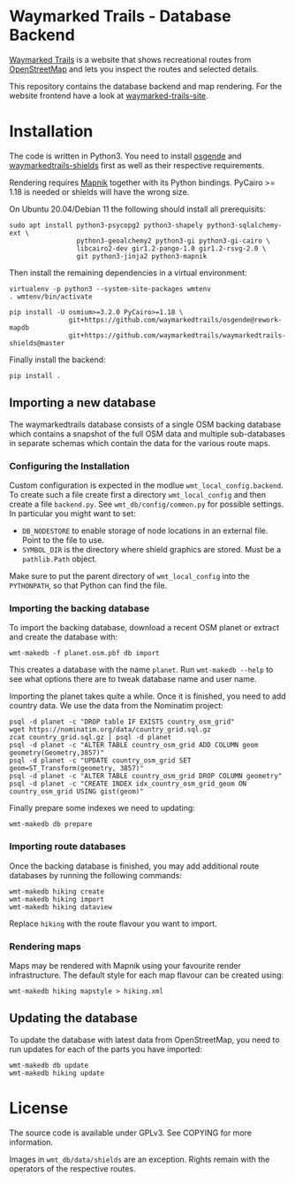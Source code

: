 Waymarked Trails - Database Backend
===================================

[Waymarked Trails](https://waymarkedtrails.org) is a website that shows
recreational routes from [OpenStreetMap](https://openstreetmap.org) and
lets you inspect the routes and selected details.

This repository contains the database backend and map rendering. For the
website frontend have a look at
[waymarked-trails-site](https://github.com/waymarkedtrails/waymarked-trails-site).

Installation
============

The code is written in Python3. You need to install
[osgende](https://github.com/waymarkedtrails/osgende) and
[waymarkedtrails-shields](https://github.com/waymarkedtrails/waymarkedtrails-shields)
first as well as their respective requirements.

Rendering requires [Mapnik](https://mapnik.org/) together with its Python
bindings. PyCairo >= 1.18 is needed or shields will have the wrong size.

On Ubuntu 20.04/Debian 11 the following should install all prerequisits:

    sudo apt install python3-psycopg2 python3-shapely python3-sqlalchemy-ext \
                     python3-geoalchemy2 python3-gi python3-gi-cairo \
                     libcairo2-dev gir1.2-pango-1.0 gir1.2-rsvg-2.0 \
                     git python3-jinja2 python3-mapnik

Then install the remaining dependencies in a virtual environment:

    virtualenv -p python3 --system-site-packages wmtenv
    . wmtenv/bin/activate

    pip install -U osmium>=3.2.0 PyCairo>=1.18 \
                   git+https://github.com/waymarkedtrails/osgende@rework-mapdb
                   git+https://github.com/waymarkedtrails/waymarkedtrails-shields@master

Finally install the backend:

    pip install .

Importing a new database
------------------------

The waymarkedtrails database consists of a single OSM backing database which
contains a snapshot of the full OSM data and multiple sub-databases in
separate schemas which contain the data for the various route maps.

### Configuring the Installation

Custom configuration is expected in the modlue `wmt_local_config.backend`. To
create such a file create first a directory `wmt_local_config` and then
create a file `backend.py`. See `wmt_db/config/common.py` for possible settings.
In particular you might want to set:

 * `DB_NODESTORE` to enable storage of node locations in an external file.
   Point to the file to use.
 * `SYMBOL_DIR` is the directory where shield graphics are stored. Must be
   a `pathlib.Path` object.

Make sure to put the parent directory of `wmt_local_config` into the
`PYTHONPATH`, so that Python can find the file.

### Importing the backing database

To import the backing database, download a recent OSM planet or extract and
create the database with:

    wmt-makedb -f planet.osm.pbf db import

This creates a database with the name `planet`. Run `wmt-makedb --help` to see
what options there are to tweak database name and user name.

Importing the planet takes quite a while. Once it is finished, you need to add
country data. We use the data from the Nominatim project:

```
psql -d planet -c "DROP table IF EXISTS country_osm_grid"
wget https://nominatim.org/data/country_grid.sql.gz
zcat country_grid.sql.gz | psql -d planet
psql -d planet -c "ALTER TABLE country_osm_grid ADD COLUMN geom geometry(Geometry,3857)"
psql -d planet -c "UPDATE country_osm_grid SET geom=ST_Transform(geometry, 3857)"
psql -d planet -c "ALTER TABLE country_osm_grid DROP COLUMN geometry"
psql -d planet -c "CREATE INDEX idx_country_osm_grid_geom ON country_osm_grid USING gist(geom)"
```

Finally prepare some indexes we need to updating:

    wmt-makedb db prepare


### Importing route databases

Once the backing database is finished, you may add additional route databases
by running the following commands:

```
wmt-makedb hiking create
wmt-makedb hiking import
wmt-makedb hiking dataview
```

Replace `hiking` with the route flavour you want to import.

### Rendering maps

Maps may be rendered with Mapnik using your favourite render infrastructure.
The default style for each map flavour can be created using:

```
wmt-makedb hiking mapstyle > hiking.xml
```

Updating the database
---------------------

To update the database with latest data from OpenStreetMap, you need to run
updates for each of the parts you have imported:

```
wmt-makedb db update
wmt-makedb hiking update
```

License
=======

The source code is available under GPLv3. See COPYING for more information.

Images in `wmt_db/data/shields` are an exception. Rights remain with the operators
of the respective routes.
